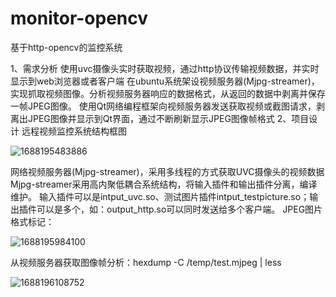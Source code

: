 # monitor-opencv
基于http-opencv的监控系统

1、需求分析
  使用uvc摄像头实时获取视频，通过http协议传输视频数据，并实时显示到web浏览器或者客户端
  在ubuntu系统架设视频服务器(Mjpg-streamer)，实现抓取视频图像。分析视频服务器响应的数据格式，从返回的数据中剥离并保存一帧JPEG图像。
  使用Qt网络编程框架向视频服务器发送获取视频或截图请求，剥离出JPEG图像并显示到Qt界面，通过不断刷新显示JPEG图像帧格式
2、项目设计
  远程视频监控系统结构框图
  
  ![1688195483886](https://github.com/X9475/monitor-opencv/assets/102901627/4cec6cb9-e55e-43fd-8d34-1f89b051c2d5)

  
  网络视频服务器(Mjpg-streamer)，采用多线程的方式获取UVC摄像头的视频数据
  Mjpg-streamer采用高内聚低耦合系统结构，将输入插件和输出插件分离，编译维护。
  输入插件可以是intput_uvc.so、测试图片插件intput_testpicture.so；输出插件可以是多个，如：output_http.so可以同时发送给多个客户端。
  JPEG图片格式标记：

  ![1688195984100](https://github.com/X9475/monitor-opencv/assets/102901627/48602534-08b9-45bc-b4d5-96b6fdec4b20)

  
  从视频服务器获取图像帧分析：hexdump -C /temp/test.mjpeg | less
  
  ![1688196108752](https://github.com/X9475/monitor-opencv/assets/102901627/42f9aad3-c9c8-4507-a2f8-acc28f58fce6)
  

